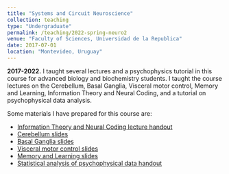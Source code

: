 ```yaml
---
title: "Systems and Circuit Neuroscience"
collection: teaching
type: "Undergraduate"
permalink: /teaching/2022-spring-neuro2
venue: "Faculty of Sciences, Universidad de la Republica"
date: 2017-07-01
location: "Montevideo, Uruguay"
---
```


**2017-2022.** I taught several lectures and a psychophysics
tutorial in this course for advanced biology and biochemistry students.
I taught the course lectures on the Cerebellum, Basal Ganglia,
Visceral motor control, Memory and
Learning, Information Theory and Neural Coding, and
a tutorial on psychophysical data analysis.

Some materials I have prepared for this course are:
  * [Information Theory and Neural Coding lecture handout](/files/teaching/neuro_sistemas/informacion_codificacion.pdf)
  * [Cerebellum slides](/files/teaching/neuro_sistemas/cerebelo.pdf)
  * [Basal Ganglia slides](/files/teaching/neuro_sistemas/ganglios_basales.pdf)
  * [Visceral motor control slides](/files/teaching/neuro_sistemas/motores_viscerales.pdf)
  * [Memory and Learning slides](/files/teaching/neuro_sistemas/memoria_y_aprendizaje.pdf)
  * [Statistical analysis of psychophysical data handout](/files/teaching/neuro_sistemas/analisis_psicofisica.pdf)

